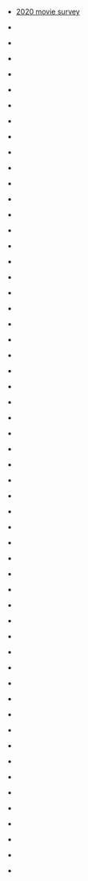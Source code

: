 
- [2020 movie survey](/2021/01/763b493ae866e86f9f0fdff5202e072e/)

- [](/2020/04/2dd7011c13ce8353647f07f57e292bf8/)

- [](/2020/03/1242947311178780673/)

- [](/2020/02/1223980874032504832/)

- [](/2019/12/1210244364045209600/)

- [](/2019/03/10157345585798912/)

- [](/2018/12/10157151514583912/)

- [](/2018/12/10157139243288912/)

- [](/2018/11/10157077992243912/)

- [](/2018/05/999290778751942657/)

- [](/2018/05/10156635583668912/)

- [](/2018/03/10156484345238912/)

- [](/2018/01/10156311595118912/)

- [](/2017/12/10156290967388912/)

- [](/2017/11/10156217568758912/)

- [](/2017/04/10155551780058912/)

- [](/2017/02/10155393187483912/)

- [](/2017/02/10155370634283912/)

- [](/2017/02/10155361645768912/)

- [](/2017/01/10155241191463912/)

- [](/2016/12/10155220767948912/)

- [](/2016/12/10155158306058912/)

- [](/2016/12/10155139780123912/)

- [](/2016/08/10154798576068912/)

- [](/2016/05/10154609735873912/)

- [](/2016/05/10154592362663912/)

- [](/2016/05/10154572681103912/)

- [](/2016/04/10154521103178912/)

- [](/2016/04/10154504949063912/)

- [](/2016/03/10154429913478912/)

- [](/2016/03/10154413557518912/)

- [](/2016/02/10154404052703912/)

- [](/2016/01/10154286175508912/)

- [](/2015/12/10154276448763912/)

- [](/2015/12/10154254433638912/)

- [](/2015/03/10153612208883912/)

- [](/2015/02/10153558239723912/)

- [](/2015/01/557197487547486208/)

- [](/2015/01/10153499593903912/)

- [](/2014/12/10153448333678912/)

- [](/2014/12/10153440387483912/)

- [](/2014/12/10153414770048912/)

- [](/2014/12/10153411694413912/)

- [](/2014/12/10153406542158912/)

- [](/2014/05/10152946177423912/)

- [](/2014/05/10152936171083912/)

- [](/2014/04/10152909271333912/)

- [](/2014/04/10152878556193912/)

- [](/2014/03/10152841455048912/)

- [](/2014/02/10152803395493912/)

- [](/2014/01/10152707410033912/)

- [](/2013/12/10152696744903912/)

- [](/2013/12/10152693511073912/)

- [](/2013/04/327086733730660352/)

- [](/2012/12/283954365864239104/)

- [](/2012/12/274889740157874176/)
